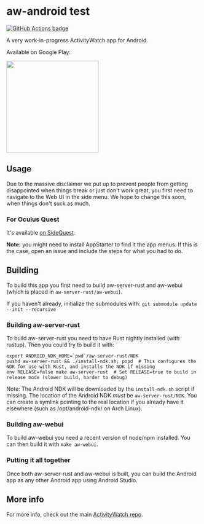 aw-android test
==========

[![GitHub Actions badge](https://github.com/ActivityWatch/aw-android/workflows/Build/badge.svg)](https://github.com/ActivityWatch/aw-android/actions)

A very work-in-progress ActivityWatch app for Android.

Available on Google Play:

<a title="Get it on Google Play" href="https://play.google.com/store/apps/details?id=net.activitywatch.android">
    <img src="https://play.google.com/intl/en_us/badges/images/generic/en_badge_web_generic.png" width="240px"/>
</a>


## Usage

Due to the massive disclaimer we put up to prevent people from getting disappointed when things break or just don't work great, you first need to navigate to the Web UI in the side menu. We hope to change this soon, when things don't suck as much.


### For Oculus Quest

It's available [on SideQuest](https://sidequestvr.com/#/app/201). 

**Note:** you might need to install AppStarter to find it the app menus. If this is the case, open an issue and include the steps for what you had to do.


## Building

To build this app you first need to build aw-server-rust and aw-webui (which is placed in `aw-server-rust/aw-webui`).

If you haven't already, initialize the submodules with: `git submodule update --init --recursive`

### Building aw-server-rust

To build aw-server-rust you need to have Rust nightly installed (with rustup). Then you could try to build it with:

```
export ANDROID_NDK_HOME=`pwd`/aw-server-rust/NDK
pushd aw-server-rust && ./install-ndk.sh; popd  # This configures the NDK for use with Rust, and installs the NDK if missing
env RELEASE=false make aw-server-rust  # Set RELEASE=true to build in release mode (slower build, harder to debug)
```

Note: The Android NDK will be downloaded by the `install-ndk.sh` script if missing. The location of the Android NDK *must* be `aw-server-rust/NDK`. You can create a symlink pointing to the real location if you already have it elsewhere (such as /opt/android-ndk/ on Arch Linux).

### Building aw-webui

To build aw-webui you need a recent version of node/npm installed. You can then build it with `make aw-webui`.

### Putting it all together

Once both aw-server-rust and aw-webui is built, you can build the Android app as any other Android app using Android Studio.

## More info

For more info, check out the main [ActivityWatch repo](https://github.com/ActivityWatch/activitywatch).
